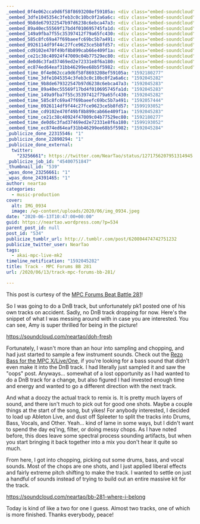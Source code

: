 ```yaml
---
_oembed_0f4e062cca9d6f58f8693208ef59105a: <div class="embed-soundcloud"><iframe title="BB 281 - Where I Belong by NearTao" width="500" height="400" scrolling="no" frameborder="no" src="https://w.soundcloud.com/player/?visual=true&url=https%3A%2F%2Fapi.soundcloud.com%2Ftracks%2F839108563&show_artwork=true&maxwidth=500&maxheight=750&dnt=1"></iframe></div>
_oembed_3dfe1045354c3feb3c0c10bc0f2a6a6c: <div class="embed-soundcloud"><iframe title="Doh Fresh by NearTao" width="776" height="400" scrolling="no" frameborder="no" src="https://w.soundcloud.com/player/?visual=true&url=https%3A%2F%2Fapi.soundcloud.com%2Ftracks%2F839185642&show_artwork=true&maxwidth=776&maxheight=1000&dnt=1"></iframe></div>
_oembed_9b8de679322547b97d6238c6ebca47a3: <div class="embed-soundcloud"><iframe title="BB 281 - Where I Belong by NearTao" width="584" height="400" scrolling="no" frameborder="no" src="https://w.soundcloud.com/player/?visual=true&url=https%3A%2F%2Fapi.soundcloud.com%2Ftracks%2F839108563&show_artwork=true&maxwidth=584&maxheight=876&dnt=1"></iframe></div>
_oembed_89a40ec55569f17bd4f010695745fa1d: <div class="embed-soundcloud"><iframe title="Doh Fresh by NearTao" width="580" height="400" scrolling="no" frameborder="no" src="https://w.soundcloud.com/player/?visual=true&url=https%3A%2F%2Fapi.soundcloud.com%2Ftracks%2F839185642&show_artwork=true&maxwidth=580&maxheight=870&dnt=1"></iframe></div>
_oembed_149a9fba7f55c35397412f79a65fc430: <div class="embed-soundcloud"><iframe title="BB 281 - Where I Belong by NearTao" width="776" height="400" scrolling="no" frameborder="no" src="https://w.soundcloud.com/player/?visual=true&url=https%3A%2F%2Fapi.soundcloud.com%2Ftracks%2F839108563&show_artwork=true&maxwidth=776&maxheight=1000&dnt=1"></iframe></div>
_oembed_585c8fc69a47f69baeefc69bc5b7a491: <div class="embed-soundcloud"><iframe title="Old Sounds Of The Reliquary by NearTao" width="500" height="400" scrolling="no" frameborder="no" src="https://w.soundcloud.com/player/?visual=true&url=https%3A%2F%2Fapi.soundcloud.com%2Ftracks%2F825963349&show_artwork=true&maxwidth=500&maxheight=750&dnt=1"></iframe></div>
_oembed_0926114df9f44c27fce9623ce5b8fd57: <div class="embed-soundcloud"><iframe title="Doh Fresh by NearTao" width="750" height="400" scrolling="no" frameborder="no" src="https://w.soundcloud.com/player/?visual=true&url=https%3A%2F%2Fapi.soundcloud.com%2Ftracks%2F839185642&show_artwork=true&maxwidth=750&maxheight=1000&dnt=1"></iframe></div>
_oembed_cd9102e470f49bf8b899cab66e409f1a: <div class="embed-soundcloud"><iframe title="Doh Fresh by NearTao" width="584" height="400" scrolling="no" frameborder="no" src="https://w.soundcloud.com/player/?visual=true&url=https%3A%2F%2Fapi.soundcloud.com%2Ftracks%2F839185642&show_artwork=true&maxwidth=584&maxheight=876&dnt=1"></iframe></div>
_oembed_ce21c38c40924f47009c04b77529ec80: <div class="embed-soundcloud"><iframe title="Doh Fresh by NearTao" width="500" height="400" scrolling="no" frameborder="no" src="https://w.soundcloud.com/player/?visual=true&url=https%3A%2F%2Fapi.soundcloud.com%2Ftracks%2F839185642&show_artwork=true&maxwidth=500&maxheight=750&dnt=1"></iframe></div>
_oembed_de0d6c3fad37469ed2e72331e8f6a180: <div class="embed-soundcloud"><iframe title="BB 281 - Where I Belong by NearTao" width="750" height="400" scrolling="no" frameborder="no" src="https://w.soundcloud.com/player/?visual=true&url=https%3A%2F%2Fapi.soundcloud.com%2Ftracks%2F839108563&show_artwork=true&maxwidth=750&maxheight=1000&dnt=1"></iframe></div>
_oembed_ec874ed64eaf31bb46299ee68b5f5982: <div class="embed-soundcloud"><iframe title="BB 281 - Where I Belong by NearTao" width="580" height="400" scrolling="no" frameborder="no" src="https://w.soundcloud.com/player/?visual=true&url=https%3A%2F%2Fapi.soundcloud.com%2Ftracks%2F839108563&show_artwork=true&maxwidth=580&maxheight=870&dnt=1"></iframe></div>
_oembed_time_0f4e062cca9d6f58f8693208ef59105a: "1592180277"
_oembed_time_3dfe1045354c3feb3c0c10bc0f2a6a6c: "1592045282"
_oembed_time_9b8de679322547b97d6238c6ebca47a3: "1592045283"
_oembed_time_89a40ec55569f17bd4f010695745fa1d: "1592045283"
_oembed_time_149a9fba7f55c35397412f79a65fc430: "1592045282"
_oembed_time_585c8fc69a47f69baeefc69bc5b7a491: "1592057444"
_oembed_time_0926114df9f44c27fce9623ce5b8fd57: "1599193052"
_oembed_time_cd9102e470f49bf8b899cab66e409f1a: "1592045283"
_oembed_time_ce21c38c40924f47009c04b77529ec80: "1592180277"
_oembed_time_de0d6c3fad37469ed2e72331e8f6a180: "1599193052"
_oembed_time_ec874ed64eaf31bb46299ee68b5f5982: "1592045284"
_publicize_done_22315546: "1"
_publicize_done_22890294: "1"
_publicize_done_external:
  twitter:
    "23256661": https://twitter.com/NearTao/status/1271756207951314945
_publicize_job_id: "45400751847"
_thumbnail_id: "539"
_wpas_done_23256661: "1"
_wpas_done_24391465: "1"
author: neartao
categories:
  - music-production
cover:
  alt: IMG_0934
  image: /wp-content/uploads/2020/06/img_0934.jpeg
date: "2020-06-13T10:47:00+00:00"
guid: https://neartao.wordpress.com/?p=534
parent_post_id: null
post_id: "534"
publicize_tumblr_url: http://.tumblr.com/post/620804474742751232
publicize_twitter_user: NearTao
tags:
  - akai-mpc-live-mk2
timeline_notification: "1592045282"
title: Track - MPC Forums BB 281
url: /2020/06/13/track-mpc-forums-bb-281/

---
```

This post is curtesy of the [MPC Forums Beat Battle 281](https://www.mpc-forums.com/viewtopic.php?f=40&t=198504)!

So I was going to do a DnB track, but unfortunately pk1 posted one of his own tracks on accident. Sadly, no DnB track dropping for now. Here's the snippet of what I was messing around with in case you are interested. You can see, Amy is super thrilled for being in the picture!

https://soundcloud.com/neartao/doh-fresh

Fortunately, I wasn't more than an hour into sampling and chopping, and had just started to sample a few instrument sounds. Check out the [Rezo Bass for the MPC X/Live/One](/wp-content/uploads/2020/06/rezo-bass-mpc-x.zip), if you're looking for a bass sound that didn't even make it into the DnB track. I had literally just sampled it and saw the "oops" post. Anyways... somewhat of a lost opportunity as I had wanted to do a DnB track for a change, but also figured I had invested enough time and energy and wanted to go a different direction with the next track.

And what a doozy the actual track to remix is. It is pretty much layers of sound, and there isn't much to pick out for good one shots. Maybe a couple things at the start of the song, but yikes! For anybody interested, I decided to load up Ableton Live, and dust off Spleeter to split the tracks into Drums, Bass, Vocals, and Other. Yeah... kind of lame in some ways, but I didn't want to spend the day eq'ing, filter, or doing messy chops. As I have noted before, this does leave some spectral process sounding artifacts, but when you start bringing it back together into a mix you don't hear it quite so much.

From here, I got into chopping, picking out some drums, bass, and vocal sounds. Most of the chops are one shots, and I just applied liberal effects and fairly extreme pitch shifting to make the track. I wanted to settle on just a handful of sounds instead of trying to build out an entire massive kit for the track.

https://soundcloud.com/neartao/bb-281-where-i-belong

Today is kind of like a two for one I guess. Almost two tracks, one of which is more finished. Thanks everybody, peace!
